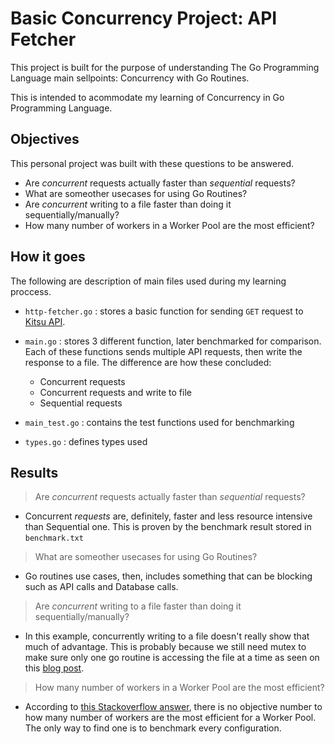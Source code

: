 # Basic Concurrency Project: API Fetcher
This project is built for the purpose of understanding The Go Programming Language main sellpoints: Concurrency with Go Routines.

This is intended to acommodate my learning of Concurrency in Go Programming Language.

## Objectives
This personal project was built with these questions to be answered.

- Are _concurrent_ requests actually faster than _sequential_ requests?
- What are someother usecases for using Go Routines?
- Are _concurrent_ writing to a file faster than doing it sequentially/manually?
- How many number of workers in a Worker Pool are the most efficient?

## How it goes
The following are description of main files used during my learning proccess.
- `http-fetcher.go` : stores a basic function for sending `GET` request to [Kitsu API](https://kitsu.docs.apiary.io/).
- `main.go` : stores 3 different function, later benchmarked for comparison. Each of these functions sends multiple API requests, then write the response to a file. The difference are how these concluded:
    
    - Concurrent requests
    - Concurrent requests and write to file
    - Sequential requests

- `main_test.go` : contains the test functions used for benchmarking
- `types.go` : defines types used 

## Results
> Are _concurrent_ requests actually faster than _sequential_ requests?
- Concurrent _requests_ are, definitely, faster and less resource intensive than Sequential one. This is proven by the benchmark result stored in `benchmark.txt`
> What are someother usecases for using Go Routines?
- Go routines use cases, then, includes something that can be blocking such as API calls and Database calls.
> Are _concurrent_ writing to a file faster than doing it sequentially/manually?
- In this example, concurrently writing to a file doesn't really show that much of advantage. This is probably because we still need mutex to make sure only one go routine is accessing the file at a time as seen on this [blog post](https://www.markhneedham.com/blog/2017/01/31/go-multi-threaded-writing-csv-file/).
> How many number of workers in a Worker Pool are the most efficient?
- According to [this Stackoverflow answer](https://stackoverflow.com/questions/47958826/optimal-size-of-worker-pool), there is no objective number to how many number of workers are the most efficient for a Worker Pool. The only way to find one is to benchmark every configuration.